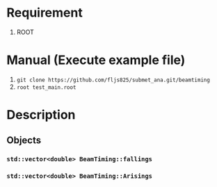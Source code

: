 # Requirement
1. ROOT
# Manual (Execute example file)
1. `git clone https://github.com/fljs825/submet_ana.git/beamtiming`
2. `root test_main.root`
# Description
## Objects
### `std::vector<double> BeamTiming::fallings`
### `std::vector<double> BeamTiming::Arisings`
